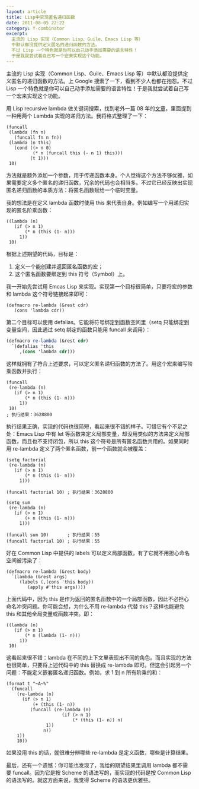 ```yaml
---
layout: article
title: Lisp中实现匿名递归函数
date: 2011-08-05 22:22
category: Y-combinator
excerpt:
  主流的 Lisp 实现（Common Lisp、Guile、Emacs Lisp 等）
  中默认都没提供定义匿名的递归函数的方法。
  不过 Lisp 一个特色就是你可以自己动手添加需要的语言特性！
  于是我就尝试着自己写一个宏来实现这个功能。
---
```


主流的 Lisp 实现（Common Lisp、Guile、Emacs Lisp 等）中默认都没提供定义匿名的递归函数的方法。上 Google 搜索了一下，看到不少人也都在抱怨。不过 Lisp 一个特色就是你可以自己动手添加需要的语言特性！于是我就尝试着自己写一个宏来实现这个功能。

用 Lisp recursive lambda 做关键词搜索，找到老外一篇 08 年的[文章](http://ewger.blogspot.com/2008/03/recursive-lambda-factorial-in-lisp.html)，里面提到一种用两个 Lambda 实现的递归方法。我将格式整理了一下：

```common-lisp
(funcall
 (lambda (fn n)
   (funcall fn n fn))
 (lambda (n this)
   (cond ((> n 0)
          (* n (funcall this (- n 1) this)))
         (t 1)))
 10)
```

方法就是额外添加一个参数，用于传递函数本身。个人觉得这个方法不够优雅，如果需要定义多个匿名的递归函数，冗余的代码也会相当多。不过它已经反映出实现匿名递归函数的本质方法：将匿名函数赋给一个临时变量。

我的想法是在定义 lambda 函数时使用 this 来代表自身。例如编写一个用递归实现的匿名阶乘函数：

```common-lisp
((lambda (n)
   (if (> n 1)
       (* n (this (1- n)))
     1))
 10)
```

根据上述期望的代码，目标是：

1. 定义一个能创建并返回匿名函数的宏；
1. 这个匿名函数要绑定到 this 符号（Symbol）上。

我一开始先尝试用 Emcas Lisp 来实现。实现第一个目标很简单，只要将宏的参数和 lambda 这个符号链接起来即可：

```common-lisp
(defmacro re-lambda (&rest cdr)
   (cons 'lambda cdr))
```

第二个目标可以使用 defalias。它能将符号绑定到函数空间里（setq 只能绑定到变量空间，因此通过 setq 绑定的函数只能用 funcall 来调用）：

```scheme
(defmacro re-lambda (&rest cdr)
  `(defalias 'this
     ,(cons 'lambda cdr)))
```

这样就拥有了符合上述要求，可以定义匿名递归函数的方法了。用这个宏来编写阶乘函数并执行：

```common-lisp
(funcall
 (re-lambda (n)
   (if (> n 1)
       (* n (this (1- n)))
     1))
 10)
; 执行结果：3628800
```

执行结果正确，实现的代码也很简短，看起来很不错的样子。可惜它有个不足之处：Emacs Lisp 中有 let 等函数来定义局部变量，却没用类似的方法来定义局部函数，而且也不支持闭包，所以 this 这个符号是所有匿名函数共用的。如果同时用 re-lambda 定义了两个匿名函数，前一个函数就会被覆盖：

```common-lisp
(setq factorial
 (re-lambda (n)
   (if (> n 1)
       (* n (this (1- n)))
     1)))

(funcall factorial 10) ; 执行结果：3628800

(setq sum
 (re-lambda (n)
   (if (> n 1)
       (+ n (this (1- n)))
     1)))

(funcall sum 10)       ; 执行结果：55
(funcall factorial 10) ; 执行结果：55
```

好在 Common Lisp 中提供的 labels 可以定义局部函数，有了它就不用担心命名空间被污染了：

```common-lisp
(defmacro re-lambda (&rest body)
  `(lambda (&rest args)
     (labels (,(cons 'this body))
        (apply #'this args))))
```

上面代码中，因为 this 是作为返回的匿名函数中的一个局部函数，因此不必担心命名冲突问题。你可能会想，为什么不用 re-lambda 代替 this？这样也能避免 this 和其他全局变量或函数冲突。即：

```common-lisp
((lambda (n)
   (if (> n 1)
       (* n (lambda (1- n)))
     1))
 10)
```

这看起来很不错：lambda 在不同的上下文里表现出不同的角色。而且实现的方法也很简单，只要将上述代码中的 this 替换成 re-lambda 即可。但这会引起另一个问题：不能定义嵌套匿名递归函数。例如，求 1 到 n 所有阶乘的和：

```common-lisp
(format t "~A~%"
  (funcall
    (re-lambda (n)
      (if (> n 1)
          (+ (this (1- n))
	     (funcall (re-lambda (n)
	                 (if (> n 1)
	                     (* (this (1- n)) n)
			   1))
		      n))
	1))
    10))
```

如果没用 this 的话，就很难分辨哪些 re-lambda 是定义函数，哪些是计算结果。

最后，还有一个遗憾：你可能也发现了，我给的期望结果里调用 lambda 都不需要 funcall。因为它是按 Scheme 的语法写的，而实现的代码是按 Common Lisp 的语法写的。就这方面来说，我觉得 Scheme 的语法更优雅些。
